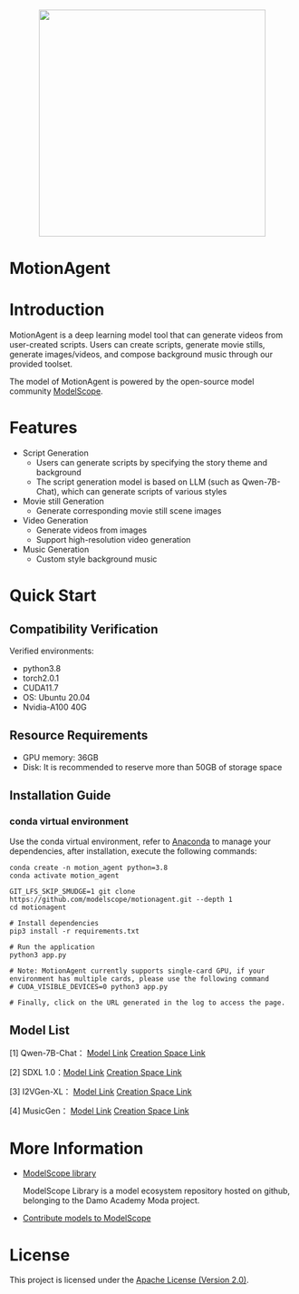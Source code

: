 <p align="center">
    <br>
    <img src="https://modelscope.oss-cn-beijing.aliyuncs.com/modelscope.gif" width="400"/>
    <br>
    <h1>MotionAgent</h1>
<p>



# Introduction

MotionAgent is a deep learning model tool that can generate videos from user-created scripts. Users can create scripts, generate movie stills, generate images/videos, and compose background music through our provided toolset.

The model of MotionAgent is powered by the open-source model community [ModelScope](https://github.com/modelscope/modelscope).


# Features
- Script Generation
  - Users can generate scripts by specifying the story theme and background
  - The script generation model is based on LLM (such as Qwen-7B-Chat), which can generate scripts of various styles
- Movie still Generation
  - Generate corresponding movie still scene images 
- Video Generation
  - Generate videos from images
  - Support high-resolution video generation
- Music Generation
  - Custom style background music



# Quick Start

## Compatibility Verification
Verified environments:
- python3.8
- torch2.0.1
- CUDA11.7
- OS: Ubuntu 20.04
- Nvidia-A100 40G


## Resource Requirements
- GPU memory: 36GB
- Disk: It is recommended to reserve more than 50GB of storage space


## Installation Guide

### conda virtual environment

Use the conda virtual environment, refer to [Anaconda](https://docs.anaconda.com/anaconda/install/) to manage your dependencies, after installation, execute the following commands:

```shell
conda create -n motion_agent python=3.8
conda activate motion_agent

GIT_LFS_SKIP_SMUDGE=1 git clone https://github.com/modelscope/motionagent.git --depth 1
cd motionagent

# Install dependencies
pip3 install -r requirements.txt

# Run the application
python3 app.py

# Note: MotionAgent currently supports single-card GPU, if your environment has multiple cards, please use the following command
# CUDA_VISIBLE_DEVICES=0 python3 app.py

# Finally, click on the URL generated in the log to access the page.
```


## Model List

[1]  Qwen-7B-Chat： [Model Link](https://modelscope.cn/models/qwen/Qwen-7B-Chat/summary)   [Creation Space Link](https://modelscope.cn/studios/qwen/Qwen-7B-Chat-Demo/summary)

[2]  SDXL 1.0：[Model Link](https://modelscope.cn/models/AI-ModelScope/stable-diffusion-xl-base-1.0/summary)  [Creation Space Link](https://modelscope.cn/studios/AI-ModelScope/Stable_Diffusion_XL_1.0/summary)

[3]  I2VGen-XL： [Model Link](https://modelscope.cn/models/damo/Image-to-Video/summary)  [Creation Space Link](https://modelscope.cn/models/damo/Video-to-Video/summary)

[4]  MusicGen： [Model Link](https://modelscope.cn/models/AI-ModelScope/musicgen-large/summary)  [Creation Space Link](https://modelscope.cn/studios/AI-ModelScope/MusicGen/summary)


# More Information

- [ModelScope library](https://github.com/modelscope/modelscope/)

  ModelScope Library is a model ecosystem repository hosted on github, belonging to the Damo Academy Moda project.

- [Contribute models to ModelScope](https://modelscope.cn/docs/ModelScope%E6%A8%A1%E5%9E%8B%E6%8E%A5%E5%85%A5%E6%B5%81%E7%A8%8B%E6%A6%82%E8%A7%88)

# License

This project is licensed under the [Apache License (Version 2.0)](https://github.com/modelscope/modelscope/blob/master/LICENSE).
